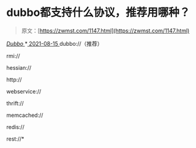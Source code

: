<!--yml
category: 未分类
date: 0001-01-01 00:00:00
--->

# dubbo都支持什么协议，推荐用哪种？

> 原文：[https://zwmst.com/1147.html](https://zwmst.com/1147.html)

   [ *Dubbo* ](https://zwmst.com/dubbo)*[ <time datetime="2021-08-15T10:35:56+08:00"> 2021-08-15 </time> ](https://zwmst.com/1147.html)  dubbo://（推荐）

rmi://

hessian://

http://

webservice://

thrift://

memcached://

redis://

rest://*